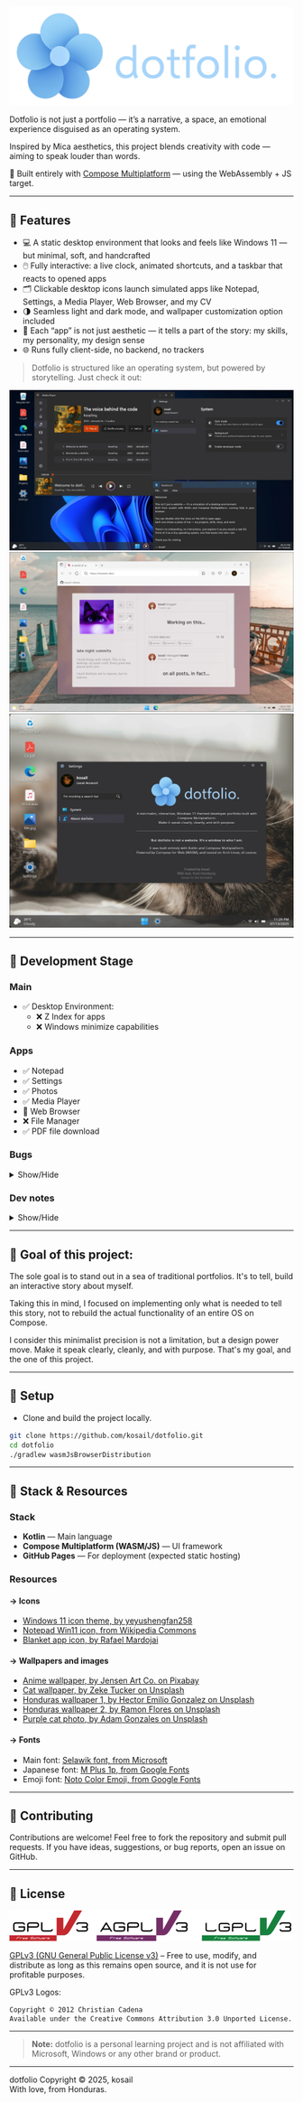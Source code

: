 ![dotfolio logo](repo_images/banner.webp)

Dotfolio is not just a portfolio — it’s a narrative, a space, an emotional experience disguised as an operating system.

Inspired by Mica aesthetics, this project blends creativity with code — aiming to speak louder than words.

🧭 Built entirely with [Compose Multiplatform](https://github.com/JetBrains/compose-multiplatform) — using the WebAssembly + JS target.

---

## 🌼 Features

- 💻 A static desktop environment that looks and feels like Windows 11 — but minimal, soft, and handcrafted
- 🖱️ Fully interactive: a live clock, animated shortcuts, and a taskbar that reacts to opened apps
- 🗂️ Clickable desktop icons launch simulated apps like Notepad, Settings, a Media Player, Web Browser, and my CV
- 🌗 Seamless light and dark mode, and wallpaper customization option included
- 🧠 Each “app” is not just aesthetic — it tells a part of the story: my skills, my personality, my design sense
- 🌐 Runs fully client-side, no backend, no trackers

> Dotfolio is structured like an operating system, but powered by storytelling. Just check it out:


![Showdown of some apps](repo_images/nightly_appearance.webp)
![Web browser app opened up](repo_images/nightly_appearance_3.webp)
![About project](repo_images/nightly_appearance_2.webp)

---
## 🪻 Development Stage
### Main
- ✅ Desktop Environment:
    - ❌ Z Index for apps 
    - ❌ Windows minimize capabilities

### Apps
- ✅ Notepad
- ✅ Settings
- ✅ Photos
- ✅ Media Player
- 🌱 Web Browser
- ❌ File Manager
- ✅ PDF file download

### Bugs

<details>
<summary>Show/Hide</summary>

1. ### Windows are going under the shortcut icons, which doesn't make sense.

    Windows should be OVER any other element
    This might mean that I will have to implement a Z index... bro
    I thought I could have made it without implementing that.
    I already tried to switch positions between DesktopEnvironment and DesktopShortcuts, but it's not that easy it seems.

2. ### When we open a second (or more) window, and we close the first one, the second window moves into the position where the first one was.
    Which doesn't make sense! Windows should have their position independent of other windows.
    I have no idea whatzupp with this and what it is causing it. I'll check on that later on when I finish coding all the "apps" inside dotfolio

3. ### Media player works seamlessly on web target, but in Desktop it has a bug in which if the audio is paused, then it cannot be played again.
    Although, it's okay. This project focuses on web target, and I use desktop implementation just for its hot reload capabilities, which really makes my life easier when quickly prototyping or fast debugging.

</details>


### Dev notes
<details>
<summary>Show/Hide</summary>

### I may end up dropping the file manager app, as the web browser app became extremely efficient in its tasks.
   So efficient, that I'm wondering if I should place my projects inside the "projects" page, I'll think about it later, as I think that I should stop adding functionalities.
    Too much functions = overwhelming to the end user. They are here to see my skills, not to test out an OS imitation.

</details>

---

## 🌺 Goal of this project:

The sole goal is to stand out in a sea of traditional portfolios. It's to tell, build an interactive story about myself.

Taking this in mind, I focused on implementing only what is needed to tell this story, not to rebuild the actual functionality of an entire OS on Compose.

I consider this minimalist precision is not a limitation, but a design power move. Make it speak clearly, cleanly, and with purpose. That's my goal, and the one of this project.

---

## 🌻 Setup

- Clone and build the project locally.

```bash
git clone https://github.com/kosail/dotfolio.git
cd dotfolio
./gradlew wasmJsBrowserDistribution
```

---

## 🔧 Stack & Resources
### Stack
- **Kotlin** — Main language
- **Compose Multiplatform (WASM/JS)** — UI framework
- **GitHub Pages** — For deployment (expected static hosting)

### Resources

#### -> Icons
- [Windows 11 icon theme, by yeyushengfan258](https://github.com/yeyushengfan258/Win11-icon-theme/)
- [Notepad Win11 icon, from Wikipedia Commons](https://commons.wikimedia.org/wiki/File:Notepad_Win11.svg)
- [Blanket app icon, by Rafael Mardojai](https://github.com/rafaelmardojai/blanket)

#### -> Wallpapers and images
- [Anime wallpaper, by Jensen Art Co. on Pixabay](https://pixabay.com/users/jensenartofficial-31380959/)
- [Cat wallpaper, by Zeke Tucker on Unsplash](https://unsplash.com/@zeketucker)
- [Honduras wallpaper 1, by Hector Emilio Gonzalez on Unsplash](https://unsplash.com/@hectoremilio)
- [Honduras wallpaper 2, by Ramon Flores on Unsplash](https://unsplash.com/@ramonantoniof)
- [Purple cat photo, by Adam Gonzales on Unsplash](https://unsplash.com/@adamgonzales)

#### -> Fonts
- Main font: [Selawik font, from Microsoft](https://github.com/microsoft/Selawik)
- Japanese font: [M Plus 1p, from Google Fonts](https://fonts.google.com/specimen/M+PLUS+1p)
- Emoji font: [Noto Color Emoji, from Google Fonts](https://fonts.google.com/noto/specimen/Noto+Color+Emoji)

---

## 💐 Contributing
Contributions are welcome! Feel free to fork the repository and submit pull requests. If you have ideas, suggestions, or bug reports, open an issue on GitHub.

---

[//]: # (## 🎒 What I learned from this project)

[//]: # (---)

## 📜 License
![GPLv3 License logo. Copyright © 2012 Christian Cadena](repo_images/license-logos-by-christian-candena-GNU_GPLv3_License.webp)

[GPLv3 (GNU General Public License v3)](LICENSE.txt) – Free to use, modify, and distribute as long as this remains open source, and it is not use for profitable purposes.

GPLv3 Logos:

    Copyright © 2012 Christian Cadena
    Available under the Creative Commons Attribution 3.0 Unported License.


---
> **Note:** dotfolio is a personal learning project and is not affiliated with Microsoft, Windows or any other brand or product.
---
dotfolio Copyright © 2025, kosail
<br>
With love, from Honduras.